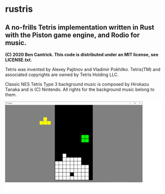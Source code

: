 # rustris

## A no-frills Tetris implementation written in Rust with the Piston game engine, and Rodio for music.

**(C) 2020 Ben Cantrick. This code is distributed under an MIT license, see LICENSE.txt.**

Tetris was invented by Alexey Pajitnov and Vladimir Pokhilko. Tetris(TM) and associated copyrights are owned by Tetris Holding LLC.

Classic NES Tetris Type 3 background music is composed by Hirokazu Tanaka and is (C) Nintendo. All rights for the background music belong to them.

<img src="https://github.com/bwcpub/rustris/raw/main/screenshot.png">